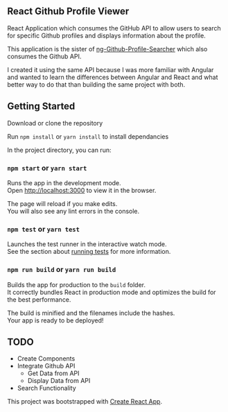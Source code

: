 ## React Github Profile Viewer

React Application which consumes the GitHub API to allow users to search for specific Github profiles and displays information about the profile.

This application is the sister of [ng-Github-Profile-Searcher](https://github.com/Pierre-D-G/Ng-Github-Profile-Searcher) which also consumes the Github API.

I created it using the same API because I was more familiar with Angular  and wanted to learn  the differences between Angular and React and what better way to do that than building the same project with both.

## Getting Started

Download or clone the repository

Run `npm install` or `yarn install` to install dependancies


In the project directory, you can run:

### `npm start` or `yarn start`

Runs the app in the development mode.<br>
Open [http://localhost:3000](http://localhost:3000) to view it in the browser.

The page will reload if you make edits.<br>
You will also see any lint errors in the console.

### `npm test` or `yarn test`

Launches the test runner in the interactive watch mode.<br>
See the section about [running tests](#running-tests) for more information.

### `npm run build` or `yarn run build`

Builds the app for production to the `build` folder.<br>
It correctly bundles React in production mode and optimizes the build for the best performance.

The build is minified and the filenames include the hashes.<br>
Your app is ready to be deployed!

## TODO 

* Create Components
* Integrate Github API
    - Get Data from API
    - Display Data from API
* Search Functionality

This project was bootstrapped with [Create React App](https://github.com/facebookincubator/create-react-app).